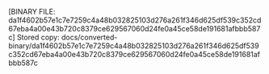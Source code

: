 [BINARY FILE: da1f4602b57e1c7e7259c4a48b032825103d276a261f346d625df539c352cd67eba4a00e43b720c8379ce629567060d24fe0a45ce58de191681afbbb587c]
Stored copy: docs/converted-binary/da1f4602b57e1c7e7259c4a48b032825103d276a261f346d625df539c352cd67eba4a00e43b720c8379ce629567060d24fe0a45ce58de191681afbbb587c

